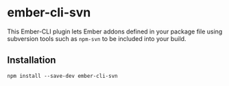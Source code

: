# ember-cli-svn
This Ember-CLI plugin lets Ember addons defined in your package file using subversion tools such as `npm-svn` to be included into your build.

## Installation
```
npm install --save-dev ember-cli-svn
```
